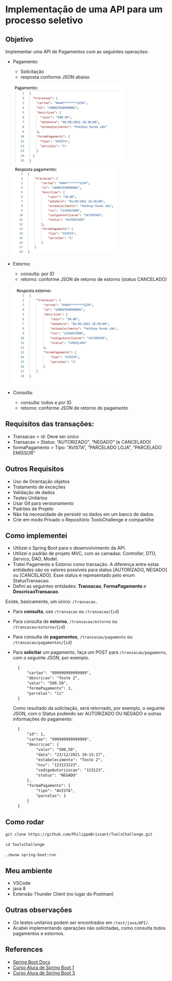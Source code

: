 # Implementação de uma API para um processo seletivo

## Objetivo
Implementar uma API de Pagamentos com as seguintes operações:
- Pagamento:
    - Solicitação
    - resposta conforme JSON abaixo

    ![](imagens/pagamento-json.png)
    ![](imagens/pagamento-resposta-json.png)
    
- Estorno:
    - consulta: por ID
    - retorno: conforme JSON de retorno de estorno (status CANCELADO)

    ![](imagens/estorno.png)

- Consulta:
    - consulta: todos e por ID
    - retorno: conforme JSON de retorno do pagamento
    
## Requisitos das transações:
- Transacao > id: Deve ser único
- Transacao > Status: “AUTORIZADO”, “NEGADO” (e CANCELADO)
- formaPagamento > Tipo: “AVISTA”, “PARCELADO LOJA”, “PARCELADO EMISSOR”

## Outros Requisitos
- Uso de Orientação objetos
- Tratamento de exceções
- Validação de dados
- Testes Unitários
- Usar Git para versionamento
- Padrões de Projeto
- Não há necessidade de persistir os dados em um banco de dados.
- Crie em modo Privado o Repositório ToolsChallenge e compartilhe

## Como implementei
- Utilizei o Spring Boot para o desenvolvimento da API.
- Utilizei o padrão de projeto MVC, com as camadas: Controller, DTO, Servico, DAO, Model.
- Tratei Pagamento e Estorno como transação. A diferença entre estas entidades são os valores possíveis para status [AUTORIZADO, NEGADO] ou [CANCELADO]. Esse status é representado pelo enum StatusTransacao.
- Defini as seguintes entidades: **Transacao**, **FormaPagamento** e **DescricaoTransacao**.

Existe, basicamente, um único: ``/transacao.``
- Para **consulta**, use ``/transacao`` ou ``/transacao/``{``id``} 
- Para consulta de **estorno**, ``/transacao/estorno`` ou ``/transacao/estorno/``{``id``}
- Para consulta de **pagamentos**, ``/transacao/pagamento`` ou ``/transacao/pagamentos/``{``id``}
- Para **solicitar** um pagamento, faça um POST para ``/transacao/pagamento``, com o seguinte JSON, por exemplo. 

        {
            "cartao": "999999999999999",
            "descricao": "Teste 2",
            "valor": "500.50",
            "formaPagamento": 1,
            "parcelas": "11"
        }
    Como resultado da solicitação, será retornado, por exemplo, o seguinte JSON, com o Status podendo ser AUTORIZADO OU NEGADO e outras informações do pagamento:

        {
            "id": 1,
            "cartao": "999999999999999",
            "descricao": {
                "valor": "500,50",
                "data": "23/12/2021 19:15:17",
                "estabelecimento": "Teste 2",
                "nsu": "123123123",
                "codigoAutorizacao": "123123",
                "status": "NEGADO"
            },
            "formaPagamento": {
                "tipo": "AVISTA",
                "parcelas": 1
            }
        }

## Como rodar
```
git clone https://github.com/PhilippeBrissant/ToolsChallenge.git

cd ToolsChallenge

./mvnw spring-boot:run
```

## Meu ambiente
- VSCode 
- java 8
- Extensão Thunder Client (no lugar do Postman)

## Outras observações
- Os testes unitários podem ser encontrados em ``/test/java/API/``.
- Acabei implementando operações não solicitadas, como consulta todos pagamentos e estornos.

## References

- [Spring Boot Docs](https://spring.io/projects/spring-boot)
- [Curso Alura de Spring Boot 1](https://cursos.alura.com.br/course/spring-boot-api-rest)
- [Curso Alura de Spring Boot 3](https://cursos.alura.com.br/course/spring-boot-profiles-testes-deploy)